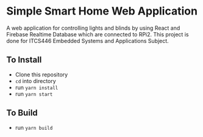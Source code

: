 # Simple Smart Home Web Application
A web application for controlling lights and blinds by using React and Firebase Realtime Database which are connected to RPi2. This project is done for ITCS446 Embedded Systems and Applications Subject.

## To Install
- Clone this repository
- `cd` into directory
- run `yarn install`
- run `yarn start`

## To Build
- run `yarn build`
